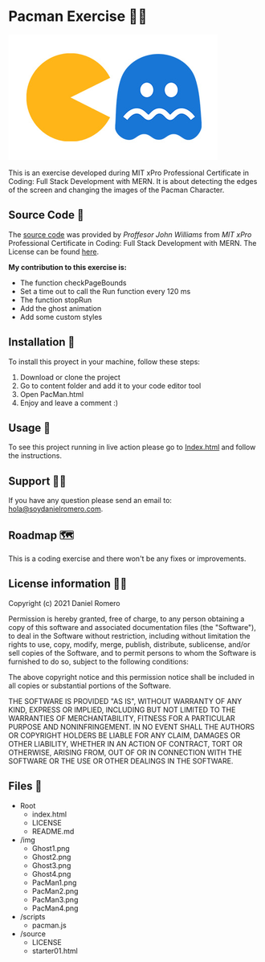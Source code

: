 # Pacman Exercise 👨‍💻
<img src='../../../img/portfolios/pacman.jpg'>

This is an exercise developed during MIT xPro Professional Certificate in Coding: Full Stack Development with MERN. It is about detecting the edges of the screen and changing the images of the Pacman Character.

## Source Code 🤖

The [source code](https://github.com/SoyDanielRomero/soydanielromero.github.io/tree/master/projects/2-MIT-PacManChallenge/source) was provided by _Proffesor John Williams_ from _MIT xPro_ Professional Certificate in Coding: Full Stack Development with MERN. The License can be found [here](https://soydanielromero.github.io/projects/2-MIT-PacManChallenge/source/LICENSE).

**My contribution to this exercise is:**
- The function checkPageBounds
- Set a time out to call the Run function every 120 ms
- The function stopRun  
- Add the ghost animation
- Add some custom styles

## Installation 🔧

To install this proyect in your machine, follow these steps:

1. Download or clone the project
2. Go to content folder and add it to your code editor tool
3. Open PacMan.html
4. Enjoy and leave a comment :)

## Usage 🚀

To see this project running in live action please go to [Index.html](https://soydanielromero.github.io/projects/2-MIT-PacManChallenge/PacMan.html) and follow the instructions.

## Support 🦸‍♂️️

If you have any question please send an email to: [hola@soydanielromero.com](mailto:hola@soydanielromero.com).

## Roadmap 🗺

This is a coding exercise and there won't be any fixes or improvements.

## License information 👨‍⚖️

Copyright (c) 2021 Daniel Romero

Permission is hereby granted, free of charge, to any person obtaining a copy
of this software and associated documentation files (the "Software"), to deal
in the Software without restriction, including without limitation the rights
to use, copy, modify, merge, publish, distribute, sublicense, and/or sell
copies of the Software, and to permit persons to whom the Software is
furnished to do so, subject to the following conditions:

The above copyright notice and this permission notice shall be included in all
copies or substantial portions of the Software.

THE SOFTWARE IS PROVIDED "AS IS", WITHOUT WARRANTY OF ANY KIND, EXPRESS OR
IMPLIED, INCLUDING BUT NOT LIMITED TO THE WARRANTIES OF MERCHANTABILITY,
FITNESS FOR A PARTICULAR PURPOSE AND NONINFRINGEMENT. IN NO EVENT SHALL THE
AUTHORS OR COPYRIGHT HOLDERS BE LIABLE FOR ANY CLAIM, DAMAGES OR OTHER
LIABILITY, WHETHER IN AN ACTION OF CONTRACT, TORT OR OTHERWISE, ARISING FROM,
OUT OF OR IN CONNECTION WITH THE SOFTWARE OR THE USE OR OTHER DEALINGS IN THE
SOFTWARE.

## Files 📁

- Root
    - index.html
    - LICENSE
    - README.md
- /img
    - Ghost1.png
    - Ghost2.png
    - Ghost3.png
    - Ghost4.png
    - PacMan1.png
    - PacMan2.png
    - PacMan3.png
    - PacMan4.png
- /scripts
    - pacman.js
- /source
    - LICENSE
    - starter01.html